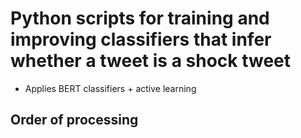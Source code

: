 # Python scripts for training and improving classifiers that infer whether a tweet is a shock tweet
- Applies BERT classifiers + active learning

## Order of processing
